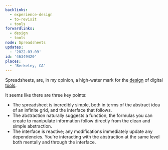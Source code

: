 ```yaml
---
backlinks:
  - experience-design
  - to-revisit
  - tools
forwardlinks:
  - design
  - tools
node: Spreadsheets
updates:
  - '2022-03-09'
id: '46349420'
places:
  - 'Berkeley, CA'
---
```

Spreadsheets, are, in my opinion, a high-water mark for the [design](design.md) of digital [tools](tools.md). 

It seems like there are three key points:

- The spreadsheet is incredibly simple, both in terms of the abstract idea of an infinite grid, and the interface that follows. 
- The abstraction naturally suggests a function, the formulas you can create to manipulate information follow directly from the clean and simple abstraction. 
- The interface is reactive; any modifications immediately update any dependencies. You're interacting with the abstraction at the same level both mentally and through the interface. 

